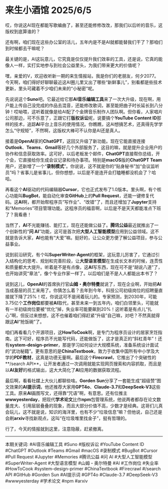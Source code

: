 # 来生小酒馆 2025/6/5

哎，你说这AI现在都能写歌编曲了，甚至还能修修改改，那我们以后听的音乐，这版权到底算谁的？

还有啊，咱们现在这些办公室的活儿，五年内是不是AI就都能替我们干了？那咱们到时候都去干嘛呢？

最关键的是，AI这玩意儿，它究竟是仅仅提升我们效率的工具，还是说，它真的能像人一样，实打实地参与到社会公益里头，为我们带来更大的价值呢？

嘿，亲爱的V，欢迎收听新一期的来生情报站，我是你们的老朋友，何夕2077。今天啊，咱们得好好聊聊最近这AI圈儿里又出了哪些“新鲜事儿”，别看都是些技术更新，里头可藏着不少咱们未来的“小秘密”呢。

先说说这个**Suno**吧。它最近给它那**AI音乐编辑工具**来了一次大升级，现在啊，用户能上传自己没完成的作品去混音，还能修改歌词，甚至能把曲子时长延长到八分钟！哎呦喂，这听着就像是给AI配了个金牌音乐制作人团队啊。但你看，人家唱片公司那边，可不乐意了，正跟它打**版权诉讼**呢，说要搞个**YouTube Content ID**那样的技术，追踪**AI**平台上音乐的使用情况。你瞧瞧，这AI想搞艺术，还真得先学学怎么“守规矩”，不然啊，这版权大棒可不认你是AI还是真人。

接着是**OpenAI**家的**ChatGPT**，这回又升级了新功能。现在它能直接连接**Outlook**、**Teams**、**Gmail**等好几个外部服务了，这目的嘛，就是提升企业用户的协作和信息获取效率。这可好，以后老板发个邮件，**ChatGPT**直接帮你总结，开个会，它直接给你生成会议记录和待办事项。特别是**macOS**版的**ChatGPT Team**用户，还新增了一个“**录制模式**”。你说说，这不就是你的“贴身秘书”加“会议监听员”吗？省事儿是省事儿，但你想想，以后是不是连开会打瞌睡都没机会了？哈哈。

再看这个**AI**驱动的代码编辑器**Cursor**，它也正式发布了1.0版本。里头啊，有个核心功能叫**BugBot**，能自动化审查**GitHub**上的**Pull Request**，还能一键修复代码。这**AI**啊，都开始帮程序员“写作业”、“改错”了，而且还增加了**Jupyter**支持和“Memories”项目管理功能。这程序员的福音啊，以后是不是天天都能准点下班了？我看悬！

当然了，**AI**不光能赚钱、能打工，现在还能做公益了。**腾讯公益**最近就推出了一个创新性的“**问 AI**”功能，这可是首次把**大型人工智能模型**应用到公益领域。这不就是告诉大家，**AI**也能有“大爱”嘛。挺好的，让公众更方便了解公益项目，参与公益事业。

说到前沿研究，有个叫**SuperWriter-Agent**的框架，这玩意儿厉害了，它通过引入结构化的思考、规划和完善阶段，让**大型语言模型**在生成长文本的时候，连贯性和质量都大大提升。听着是不是有点像，这**AI**写东西，现在可不是“胡说八道”了，也开始讲究“章法”，像个专业作家一样了。以后咱们是不是人人都能出本书了？

说到这儿，**OpenAI**的首席执行官**山姆・奥尔特曼**就说了，现在企业啊，开始把**AI**当成基层的员工来用了。你猜怎么着？去年到今年，科技公司初级岗位的招聘量直接就下降了25%！哎，你说这可不是闹着玩儿的。专家预测，到2030年，可能3.75亿个**工作岗位**都要被**AI**取代，甚至未来一到五年内，咱们白领里头，可能就有一半初级岗位要被“优化”掉，失业率可能要飙到20%！这听着是有点儿“扎心”啊，但反过来想想，这不也催着咱们得赶紧“升级”自己嘛，对吧？不然真就得跟这**AI**“抢饭碗”了。

咱们再看看几个开源项目，这**HowToCook**啊，是专门为程序员设计的居家烹饪指南。这下可好，程序员不光能写代码，还能做饭了，这才是真正的“斜杠青年”！还有**system-design-primer**，那是学习如何设计大规模系统，准备系统设计面试的“武功秘籍”。更有意思的是**ChinaTextbook**，致力于收集中国所有中小学及大学的**PDF教材**，这真是功德无量啊。最后这个**Firecrawl**，它推出了个突破性的**/search API**，让开发者通过一次调用就能实现网页搜索和内容抓取，而且是以**AI友好**的格式输出，这大大简化了**AI**应用的数据获取流程。

最后啊，看看社媒上大伙儿都聊些啥。**Gorden Sun**分享了一套能生成“超级赞”图文效果的**AI提示词**，他还推荐大家用**GPT4o**、**Claude-3.7**和**DeepSeek-V3**这些工具。原来**AI**画图写文，还得靠“咒语”啊，有意思。还有位推主**wwwyesterday**，把现代**学术论文**比作**npm**包管理系统，他说两者都存在论文数量庞大、引用层层叠叠的现象，而且大部分价值不高，少数才是经典。这哥们儿真会玩儿，这不就是说，知识的海洋里，也有不少“垃圾信息”嘛？但他说，自己还是会刷**arxiv**寻找新观点，这叫“在垃圾堆里找金子”，挺有哲理的。

行了，今天的情报就到这里，注意隐蔽，赶紧撤离。

---
本期关键词:
#AI音乐编辑工具
#Suno
#版权诉讼
#YouTube Content ID
#ChatGPT
#Outlook
#Teams
#Gmail
#macOS
#录制模式
#BugBot
#Cursor
#Pull Request
#Jupyter
#Memories
#腾讯公益
#问 AI
#大型人工智能模型
#SuperWriter-Agent
#大型语言模型
#山姆・奥尔特曼
#AI
#工作岗位
#失业率
#HowToCook
#system-design-primer
#ChinaTextbook
#Firecrawl
#/search API
#GitHub
#Gorden Sun
#AI提示词
#GPT4o
#Claude-3.7
#DeepSeek-V3
#wwwyesterday
#学术论文
#npm
#arxiv